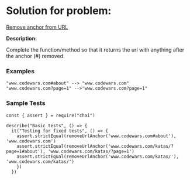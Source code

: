 # Solution for problem:

[Remove anchor from URL](https://www.codewars.com/kata/51f2b4448cadf20ed0000386)

**Description:**

Complete the function/method so that it returns the url with anything after the anchor (#) removed.

### Examples

```plaintext
"www.codewars.com#about" --> "www.codewars.com"
"www.codewars.com?page=1" -->"www.codewars.com?page=1"
```

### Sample Tests

```plaintext
const { assert } = require("chai")

describe("Basic tests", () => {
  it("Testing for fixed tests", () => {
    assert.strictEqual(removeUrlAnchor('www.codewars.com#about'), 'www.codewars.com')
    assert.strictEqual(removeUrlAnchor('www.codewars.com/katas/?page=1#about'), 'www.codewars.com/katas/?page=1')
    assert.strictEqual(removeUrlAnchor('www.codewars.com/katas/'), 'www.codewars.com/katas/')
    })
  })
```
